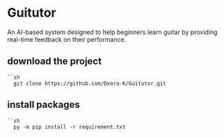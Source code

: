 # Guitutor
An AI-based system designed to help beginners learn guitar by providing real-time feedback on their performance.
## download the project
    ``sh
      git clone https://github.com/Dvora-K/Guitutor.git
      
## install packages
    ``sh
      py -m pip install -r requirement.txt
